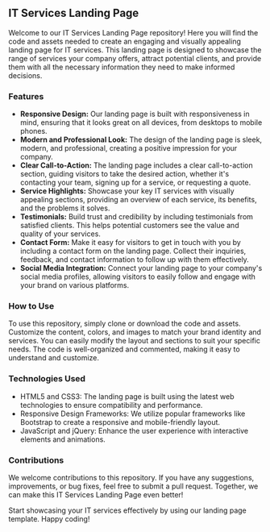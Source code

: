 ## IT Services Landing Page

Welcome to our IT Services Landing Page repository! Here you will find the code and assets needed to create an engaging and visually appealing landing page for IT services. This landing page is designed to showcase the range of services your company offers, attract potential clients, and provide them with all the necessary information they need to make informed decisions.

### Features

- **Responsive Design:** Our landing page is built with responsiveness in mind, ensuring that it looks great on all devices, from desktops to mobile phones.
- **Modern and Professional Look:** The design of the landing page is sleek, modern, and professional, creating a positive impression for your company.
- **Clear Call-to-Action:** The landing page includes a clear call-to-action section, guiding visitors to take the desired action, whether it's contacting your team, signing up for a service, or requesting a quote.
- **Service Highlights:** Showcase your key IT services with visually appealing sections, providing an overview of each service, its benefits, and the problems it solves.
- **Testimonials:** Build trust and credibility by including testimonials from satisfied clients. This helps potential customers see the value and quality of your services.
- **Contact Form:** Make it easy for visitors to get in touch with you by including a contact form on the landing page. Collect their inquiries, feedback, and contact information to follow up with them effectively.
- **Social Media Integration:** Connect your landing page to your company's social media profiles, allowing visitors to easily follow and engage with your brand on various platforms.

### How to Use

To use this repository, simply clone or download the code and assets. Customize the content, colors, and images to match your brand identity and services. You can easily modify the layout and sections to suit your specific needs. The code is well-organized and commented, making it easy to understand and customize.

### Technologies Used

- HTML5 and CSS3: The landing page is built using the latest web technologies to ensure compatibility and performance.
- Responsive Design Frameworks: We utilize popular frameworks like Bootstrap to create a responsive and mobile-friendly layout.
- JavaScript and jQuery: Enhance the user experience with interactive elements and animations.

### Contributions

We welcome contributions to this repository. If you have any suggestions, improvements, or bug fixes, feel free to submit a pull request. Together, we can make this IT Services Landing Page even better!

Start showcasing your IT services effectively by using our landing page template. Happy coding!
